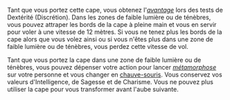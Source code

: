 Tant que vous portez cette cape, vous obtenez l'[_avantage_](/utiliser-les-caracteristiques/#avantage-et-desavantage) lors des tests de Dextérité (Discrétion). Dans les zones de faible lumière ou de ténèbres, vous pouvez attraper les bords de la cape à pleine main et vous en servir pour voler à une vitesse de 12 mètres. Si vous ne tenez plus les bords de la cape alors que vous volez ainsi ou si vous n'êtes plus dans une zone de faible lumière ou de ténèbres, vous perdez cette vitesse de vol.

Tant que vous portez la cape dans une zone de faible lumière ou de ténèbres, vous pouvez dépenser votre action pour lancer [_métamorphose_](/grimoire/metamorphose/) sur votre personne et vous changer en [chauve-souris](/bestiaire/chauve-souris/). Vous conservez vos valeurs d'Intelligence, de Sagesse et de Charisme. Vous ne pouvez plus utiliser la cape pour vous transformer avant l'aube suivante.
